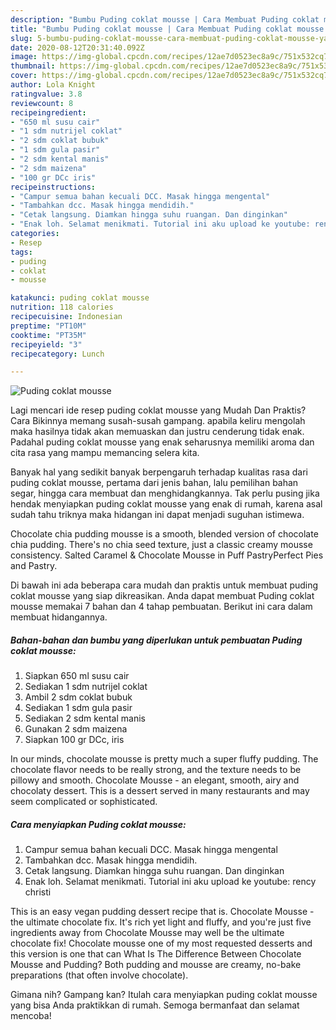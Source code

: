 ```yaml
---
description: "Bumbu Puding coklat mousse | Cara Membuat Puding coklat mousse Yang Enak Dan Mudah"
title: "Bumbu Puding coklat mousse | Cara Membuat Puding coklat mousse Yang Enak Dan Mudah"
slug: 5-bumbu-puding-coklat-mousse-cara-membuat-puding-coklat-mousse-yang-enak-dan-mudah
date: 2020-08-12T20:31:40.092Z
image: https://img-global.cpcdn.com/recipes/12ae7d0523ec8a9c/751x532cq70/puding-coklat-mousse-foto-resep-utama.jpg
thumbnail: https://img-global.cpcdn.com/recipes/12ae7d0523ec8a9c/751x532cq70/puding-coklat-mousse-foto-resep-utama.jpg
cover: https://img-global.cpcdn.com/recipes/12ae7d0523ec8a9c/751x532cq70/puding-coklat-mousse-foto-resep-utama.jpg
author: Lola Knight
ratingvalue: 3.8
reviewcount: 8
recipeingredient:
- "650 ml susu cair"
- "1 sdm nutrijel coklat"
- "2 sdm coklat bubuk"
- "1 sdm gula pasir"
- "2 sdm kental manis"
- "2 sdm maizena"
- "100 gr DCc iris"
recipeinstructions:
- "Campur semua bahan kecuali DCC. Masak hingga mengental"
- "Tambahkan dcc. Masak hingga mendidih."
- "Cetak langsung. Diamkan hingga suhu ruangan. Dan dinginkan"
- "Enak loh. Selamat menikmati. Tutorial ini aku upload ke youtube: rency christi"
categories:
- Resep
tags:
- puding
- coklat
- mousse

katakunci: puding coklat mousse 
nutrition: 118 calories
recipecuisine: Indonesian
preptime: "PT10M"
cooktime: "PT35M"
recipeyield: "3"
recipecategory: Lunch

---
```



![Puding coklat mousse](https://img-global.cpcdn.com/recipes/12ae7d0523ec8a9c/751x532cq70/puding-coklat-mousse-foto-resep-utama.jpg)

Lagi mencari ide resep puding coklat mousse yang Mudah Dan Praktis? Cara Bikinnya memang susah-susah gampang. apabila keliru mengolah maka hasilnya tidak akan memuaskan dan justru cenderung tidak enak. Padahal puding coklat mousse yang enak seharusnya memiliki aroma dan cita rasa yang mampu memancing selera kita.

Banyak hal yang sedikit banyak berpengaruh terhadap kualitas rasa dari puding coklat mousse, pertama dari jenis bahan, lalu pemilihan bahan segar, hingga cara membuat dan menghidangkannya. Tak perlu pusing jika hendak menyiapkan puding coklat mousse yang enak di rumah, karena asal sudah tahu triknya maka hidangan ini dapat menjadi suguhan istimewa.

Chocolate chia pudding mousse is a smooth, blended version of chocolate chia pudding. There&#39;s no chia seed texture, just a classic creamy mousse consistency. Salted Caramel &amp; Chocolate Mousse in Puff PastryPerfect Pies and Pastry.


Di bawah ini ada beberapa cara mudah dan praktis untuk membuat puding coklat mousse yang siap dikreasikan. Anda dapat membuat Puding coklat mousse memakai 7 bahan dan 4 tahap pembuatan. Berikut ini cara dalam membuat hidangannya.

<!--inarticleads1-->

##### Bahan-bahan dan bumbu yang diperlukan untuk pembuatan Puding coklat mousse:

1. Siapkan 650 ml susu cair
1. Sediakan 1 sdm nutrijel coklat
1. Ambil 2 sdm coklat bubuk
1. Sediakan 1 sdm gula pasir
1. Sediakan 2 sdm kental manis
1. Gunakan 2 sdm maizena
1. Siapkan 100 gr DCc, iris


In our minds, chocolate mousse is pretty much a super fluffy pudding. The chocolate flavor needs to be really strong, and the texture needs to be pillowy and smooth. Chocolate Mousse - an elegant, smooth, airy and chocolaty dessert. This is a dessert served in many restaurants and may seem complicated or sophisticated. 

<!--inarticleads2-->

##### Cara menyiapkan Puding coklat mousse:

1. Campur semua bahan kecuali DCC. Masak hingga mengental
1. Tambahkan dcc. Masak hingga mendidih.
1. Cetak langsung. Diamkan hingga suhu ruangan. Dan dinginkan
1. Enak loh. Selamat menikmati. Tutorial ini aku upload ke youtube: rency christi


This is an easy vegan pudding dessert recipe that is. Chocolate Mousse - the ultimate chocolate fix. It&#39;s rich yet light and fluffy, and you&#39;re just five ingredients away from Chocolate Mousse may well be the ultimate chocolate fix! Chocolate mousse one of my most requested desserts and this version is one that can What Is The Difference Between Chocolate Mousse and Pudding? Both pudding and mousse are creamy, no-bake preparations (that often involve chocolate). 

Gimana nih? Gampang kan? Itulah cara menyiapkan puding coklat mousse yang bisa Anda praktikkan di rumah. Semoga bermanfaat dan selamat mencoba!
